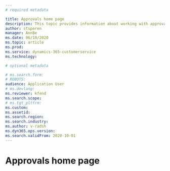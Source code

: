```yaml
---
# required metadata

title: Approvals home page
description: This topic provides information about working with approvals in Project operations.
author: stsporen
manager: AnnBe
ms.date: 06/19/2020
ms.topic: article
ms.prod: 
ms.service: dynamics-365-customerservice
ms.technology: 

# optional metadata

# ms.search.form: 
# ROBOTS: 
audience: Application User
# ms.devlang: 
ms.reviewer: kfend
ms.search.scope: 
# ms.tgt_pltfrm: 
ms.custom: 
ms.assetid: 
ms.search.region: 
ms.search.industry: 
ms.author: v-radsh
ms.dyn365.ops.version: 
ms.search.validFrom: 2020-10-01
---
```


# Approvals home page

